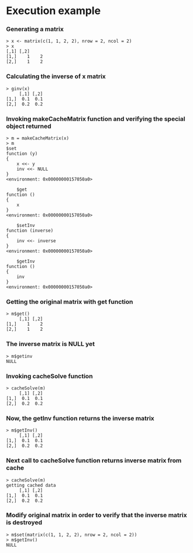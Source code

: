 # Execution example


### Generating a matrix
    > x <- matrix(c(1, 1, 2, 2), nrow = 2, ncol = 2)
    > x
    [,1] [,2]
    [1,]    1    2
    [2,]    1    2

### Calculating the inverse of x matrix
    > ginv(x)
         [,1] [,2]
    [1,]  0.1  0.1
    [2,]  0.2  0.2

### Invoking makeCacheMatrix function and verifying the special object returned
    > m = makeCacheMatrix(x)
    > m
    $set
    function (y) 
    {
        x <<- y
        inv <<- NULL
    }
    <environment: 0x00000000157050a0>
    
        $get
    function () 
    {
        x
    }
    <environment: 0x00000000157050a0>
    
        $setInv
    function (inverse) 
    {
        inv <<- inverse
    }
    <environment: 0x00000000157050a0>
    
        $getInv
    function () 
    {
        inv
    }
    <environment: 0x00000000157050a0>

### Getting the original matrix with get function
    > m$get()
         [,1] [,2]
    [1,]    1    2
    [2,]    1    2

### The inverse matrix is NULL yet
    > m$getinv
    NULL

### Invoking cacheSolve function
    > cacheSolve(m)
         [,1] [,2]
    [1,]  0.1  0.1
    [2,]  0.2  0.2

### Now, the getInv function returns the inverse matrix
    > m$getInv()
         [,1] [,2]
    [1,]  0.1  0.1
    [2,]  0.2  0.2

### Next call to cacheSolve function returns inverse matrix from cache
    > cacheSolve(m)
    getting cached data
         [,1] [,2]
    [1,]  0.1  0.1
    [2,]  0.2  0.2

### Modify original matrix in order to verify that the inverse matrix is destroyed
    > m$set(matrix(c(1, 1, 2, 2), nrow = 2, ncol = 2))
    > m$getInv()
    NULL
